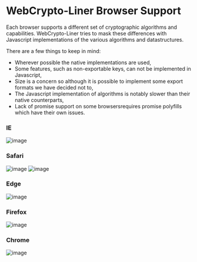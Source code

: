 # WebCrypto-Liner Browser Support
Each browser supports a different set of cryptographic algorithms and capabilities. WebCrypto-Liner tries to mask these differences with Javascript implementations of the various algorithms and datastructures. 

There are a few things to keep in mind:
- Wherever possible the native implementations are used,
- Some features, such as non-exportable keys, can not be implemented in Javascript,
- Size is a concern so although it is possible to implement some export formats we have decided not to,
- The Javascript implementation of algorithms is notably slower than their native counterparts,
- Lack of promise support on some browsersrequires promise polyfills which have their own issues.


### IE
![image](https://cloud.githubusercontent.com/assets/1619279/20998720/b0566818-bcc4-11e6-994b-a0943fcea527.png)

### Safari
![image](https://cloud.githubusercontent.com/assets/1619279/25404376/8893359c-29b4-11e7-8812-9e77c3fdc8cd.png)
![image](https://cloud.githubusercontent.com/assets/1619279/25404397/a3a1e2ac-29b4-11e7-8463-67ee5f7c713b.png)

### Edge
![image](https://cloud.githubusercontent.com/assets/1619279/20998446/b9315648-bcc2-11e6-9866-016725c8eaf8.png)

### Firefox
![image](https://cloud.githubusercontent.com/assets/1619279/25400303/f4577418-29a6-11e7-95e4-dfbb2da58811.png)

### Chrome
![image](https://cloud.githubusercontent.com/assets/1619279/25400294/e9fd08d4-29a6-11e7-994b-0a1c6ee5ed06.png)

